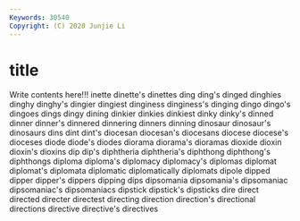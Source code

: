 ```yaml
---
Keywords: 30540
Copyright: (C) 2020 Junjie Li
---
```


# title

Write contents here!!!
inette 
dinette's 
dinettes 
ding 
ding's 
dinged 
dinghies
dinghy 
dinghy's 
dingier 
dingiest 
dinginess 
dinginess's 
dinging 
dingo 
dingo's 
dingoes
dings 
dingy 
dining 
dinkier 
dinkies 
dinkiest 
dinky 
dinky's 
dinned 
dinner
dinner's 
dinnered 
dinnering 
dinners 
dinning 
dinosaur 
dinosaur's 
dinosaurs 
dins 
dint
dint's 
diocesan 
diocesan's 
diocesans 
diocese 
diocese's 
dioceses 
diode 
diode's 
diodes
diorama 
diorama's 
dioramas 
dioxide 
dioxin 
dioxin's 
dioxins 
dip 
dip's 
diphtheria
diphtheria's 
diphthong 
diphthong's 
diphthongs 
diploma 
diploma's 
diplomacy 
diplomacy's 
diplomas 
diplomat
diplomat's 
diplomata 
diplomatic 
diplomatically 
diplomats 
dipole 
dipped 
dipper 
dipper's 
dippers
dipping 
dips 
dipsomania 
dipsomania's 
dipsomaniac 
dipsomaniac's 
dipsomaniacs 
dipstick 
dipstick's 
dipsticks
dire 
direct 
directed 
directer 
directest 
directing 
direction 
direction's 
directional 
directions
directive 
directive's 
directives 
